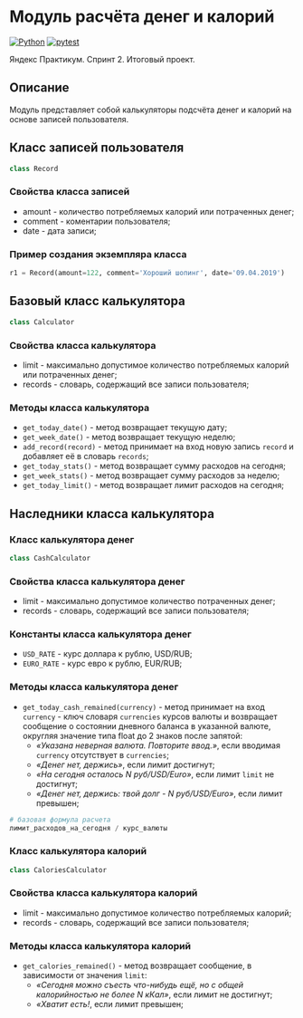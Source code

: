 # Модуль расчёта денег и калорий

[![Python](https://img.shields.io/badge/-Python-464646?style=flat-square&logo=Python)](https://www.python.org/)
[![pytest](https://img.shields.io/badge/-pytest-464646?style=flat-square&logo=pytest)](https://docs.pytest.org/en/6.2.x/)

Яндекс Практикум. Спринт 2. Итоговый проект.

## Описание

Модуль представляет собой калькуляторы подсчёта денег и калорий на основе записей пользователя.

## Класс записей пользователя

```python
class Record
```

### Свойства класса записей

* amount - количество потребляемых калорий или потраченных денег;
* comment - коментарии пользователя;
* date - дата записи;

### Пример создания экземпляра класса

```python
r1 = Record(amount=122, comment='Хороший шопинг', date='09.04.2019')
```

## Базовый класс калькулятора

```python
class Calculator
```

### Свойства класса калькулятора

* limit - максимально допустимое количество потребляемых калорий или потраченных денег;
* records - словарь, содержащий все записи пользователя;

### Методы класса калькулятора

* `get_today_date()` - метод возвращает текущую дату;
* `get_week_date()` - метод возвращает текущую неделю;
* `add_record(record)` - метод принимает на вход новую запись `record` и добавляет её в словарь `records`;
* `get_today_stats()` - метод возвращает сумму расходов на сегодня;
* `get_week_stats()` - метод возвращает сумму расходов за неделю;
* `get_today_limit()` - метод возвращает лимит расходов на сегодня;

## Наследники класса калькулятора

### Класс калькулятора денег

```python
class CashCalculator
```

### Свойства класса калькулятора денег

* limit - максимально допустимое количество потраченных денег;
* records - словарь, содержащий все записи пользователя;

### Константы класса калькулятора денег

* `USD_RATE` - курс доллара к рублю, USD/RUB;
* `EURO_RATE` - курс евро к рублю, EUR/RUB;

### Методы класса калькулятора денег

* `get_today_cash_remained(currency)` - метод принимает на вход `currency` - ключ словаря `currencies` курсов валюты и возвращает сообщение о состоянии дневного баланса в указанной валюте, округляя значение типа float до 2 знаков после запятой:
  * *«Указана неверная валюта. Повторите ввод.»*, если вводимая `currency` отсутствует в `currencies`;
  * *«Денег нет, держись»*, если лимит достигнут;
  * *«На сегодня осталось N руб/USD/Euro»*, если лимит `limit` не достигнут;
  * *«Денег нет, держись: твой долг - N руб/USD/Euro»*, если лимит превышен;

```python
# базовая формула расчета
лимит_расходов_на_сегодня / курс_валюты
```

### Класс калькулятора калорий

```python
class CaloriesCalculator
```

### Свойства класса калькулятора калорий

* limit - максимально допустимое количество потребляемых калорий;
* records - словарь, содержащий все записи пользователя;

### Методы класса калькулятора калорий

* `get_calories_remained()` - метод возвращает сообщение, в зависимости от значения `limit`:
  * *«Сегодня можно съесть что-нибудь ещё, но с общей калорийностью не более N кКал»*, если лимит не достигнут;
  * *«Хватит есть!*, если лимит превышен;
